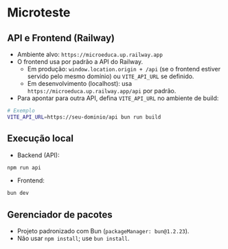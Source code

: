 # Microteste

## API e Frontend (Railway)

- Ambiente alvo: `https://microeduca.up.railway.app`
- O frontend usa por padrão a API do Railway.
  - Em produção: `window.location.origin + /api` (se o frontend estiver servido pelo mesmo domínio) ou `VITE_API_URL` se definido.
  - Em desenvolvimento (localhost): usa `https://microeduca.up.railway.app/api` por padrão.
- Para apontar para outra API, defina `VITE_API_URL` no ambiente de build:

```bash
# Exemplo
VITE_API_URL=https://seu-dominio/api bun run build
```

## Execução local

- Backend (API):
```bash
npm run api
```
- Frontend:
```bash
bun dev
```

## Gerenciador de pacotes

- Projeto padronizado com Bun (`packageManager: bun@1.2.23`).
- Não usar `npm install`; use `bun install`.
